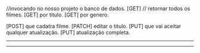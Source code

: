 //invocando no nosso projeto o banco de dados.
[GET] // retornar todos os filmes.
[GET] por titulo.
[GET] por genero. 

[POST] que cadatra filme.
[PATCH] editar o titulo.
[PUT] que vai aceitar qualquer atualização.
[PUT] atualização completa. 
____________________________________________
_______________________________________